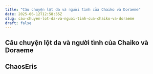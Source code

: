```yaml
---
title: "Câu chuyện lột da và người tình của Chaiko và Doraeme"
date: 2025-06-12T12:58:55Z
slug: cau-chuyen-lot-da-va-nguoi-tinh-cua-chaiko-va-doraeme
draft: false
---
```


## Câu chuyện lột da và người tình của Chaiko và Doraeme

## ChaosEris

